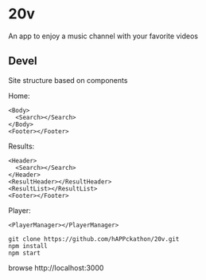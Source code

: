 # 20v
An app to enjoy a music channel with your favorite videos

## Devel
Site structure based on components

Home: 
````
<Body>
  <Search></Search>
</Body>
<Footer></Footer>
````
Results: 
````
<Header>
  <Search></Search>
</Header>
<ResultHeader></ResultHeader>
<ResultList></ResultList>
<Footer></Footer>
````
Player:
````
<PlayerManager></PlayerManager>
````
````
git clone https://github.com/hAPPckathon/20v.git
npm install
npm start
````
browse http://localhost:3000
